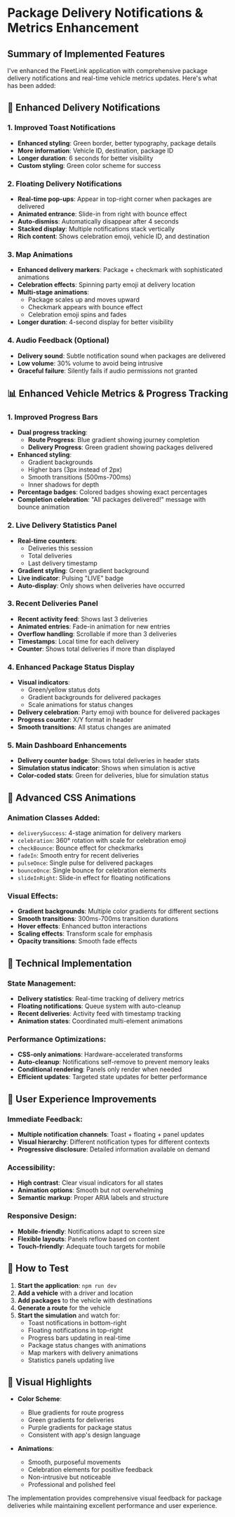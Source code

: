 # Package Delivery Notifications & Metrics Enhancement

## Summary of Implemented Features

I've enhanced the FleetLink application with comprehensive package delivery notifications and real-time vehicle metrics updates. Here's what has been added:

## 🎉 Enhanced Delivery Notifications

### 1. **Improved Toast Notifications**
- **Enhanced styling**: Green border, better typography, package details
- **More information**: Vehicle ID, destination, package ID
- **Longer duration**: 6 seconds for better visibility
- **Custom styling**: Green color scheme for success

### 2. **Floating Delivery Notifications**
- **Real-time pop-ups**: Appear in top-right corner when packages are delivered
- **Animated entrance**: Slide-in from right with bounce effect
- **Auto-dismiss**: Automatically disappear after 4 seconds
- **Stacked display**: Multiple notifications stack vertically
- **Rich content**: Shows celebration emoji, vehicle ID, and destination

### 3. **Map Animations**
- **Enhanced delivery markers**: Package + checkmark with sophisticated animations
- **Celebration effects**: Spinning party emoji at delivery location
- **Multi-stage animations**: 
  - Package scales up and moves upward
  - Checkmark appears with bounce effect
  - Celebration emoji spins and fades
- **Longer duration**: 4-second display for better visibility

### 4. **Audio Feedback** (Optional)
- **Delivery sound**: Subtle notification sound when packages are delivered
- **Low volume**: 30% volume to avoid being intrusive
- **Graceful failure**: Silently fails if audio permissions not granted

## 📊 Enhanced Vehicle Metrics & Progress Tracking

### 1. **Improved Progress Bars**
- **Dual progress tracking**:
  - **Route Progress**: Blue gradient showing journey completion
  - **Delivery Progress**: Green gradient showing packages delivered
- **Enhanced styling**: 
  - Gradient backgrounds
  - Higher bars (3px instead of 2px)
  - Smooth transitions (500ms-700ms)
  - Inner shadows for depth
- **Percentage badges**: Colored badges showing exact percentages
- **Completion celebration**: "All packages delivered!" message with bounce animation

### 2. **Live Delivery Statistics Panel**
- **Real-time counters**:
  - Deliveries this session
  - Total deliveries
  - Last delivery timestamp
- **Gradient styling**: Green gradient background
- **Live indicator**: Pulsing "LIVE" badge
- **Auto-display**: Only shows when deliveries have occurred

### 3. **Recent Deliveries Panel**
- **Recent activity feed**: Shows last 3 deliveries
- **Animated entries**: Fade-in animation for new entries
- **Overflow handling**: Scrollable if more than 3 deliveries
- **Timestamps**: Local time for each delivery
- **Counter**: Shows total deliveries if more than displayed

### 4. **Enhanced Package Status Display**
- **Visual indicators**:
  - Green/yellow status dots
  - Gradient backgrounds for delivered packages
  - Scale animations for status changes
- **Delivery celebration**: Party emoji with bounce for delivered packages
- **Progress counter**: X/Y format in header
- **Smooth transitions**: All status changes are animated

### 5. **Main Dashboard Enhancements**
- **Delivery counter badge**: Shows total deliveries in header stats
- **Simulation status indicator**: Shows when simulation is active
- **Color-coded stats**: Green for deliveries, blue for simulation status

## 🎨 Advanced CSS Animations

### Animation Classes Added:
- `deliverySuccess`: 4-stage animation for delivery markers
- `celebration`: 360° rotation with scale for celebration emoji
- `checkBounce`: Bounce effect for checkmarks
- `fadeIn`: Smooth entry for recent deliveries
- `pulseOnce`: Single pulse for delivered packages
- `bounceOnce`: Single bounce for celebration elements
- `slideInRight`: Slide-in effect for floating notifications

### Visual Effects:
- **Gradient backgrounds**: Multiple color gradients for different sections
- **Smooth transitions**: 300ms-700ms transition durations
- **Hover effects**: Enhanced button interactions
- **Scaling effects**: Transform scale for emphasis
- **Opacity transitions**: Smooth fade effects

## 🔧 Technical Implementation

### State Management:
- **Delivery statistics**: Real-time tracking of delivery metrics
- **Floating notifications**: Queue system with auto-cleanup
- **Recent deliveries**: Activity feed with timestamp tracking
- **Animation states**: Coordinated multi-element animations

### Performance Optimizations:
- **CSS-only animations**: Hardware-accelerated transforms
- **Auto-cleanup**: Notifications self-remove to prevent memory leaks
- **Conditional rendering**: Panels only render when needed
- **Efficient updates**: Targeted state updates for better performance

## 🎯 User Experience Improvements

### Immediate Feedback:
- **Multiple notification channels**: Toast + floating + panel updates
- **Visual hierarchy**: Different notification types for different contexts
- **Progressive disclosure**: Detailed information available on demand

### Accessibility:
- **High contrast**: Clear visual indicators for all states
- **Animation options**: Smooth but not overwhelming
- **Semantic markup**: Proper ARIA labels and structure

### Responsive Design:
- **Mobile-friendly**: Notifications adapt to screen size
- **Flexible layouts**: Panels reflow based on content
- **Touch-friendly**: Adequate touch targets for mobile

## 🚀 How to Test

1. **Start the application**: `npm run dev`
2. **Add a vehicle** with a driver and location
3. **Add packages** to the vehicle with destinations
4. **Generate a route** for the vehicle
5. **Start the simulation** and watch for:
   - Toast notifications in bottom-right
   - Floating notifications in top-right
   - Progress bars updating in real-time
   - Package status changes with animations
   - Map markers with delivery animations
   - Statistics panels updating live

## 🎨 Visual Highlights

- **Color Scheme**: 
  - Blue gradients for route progress
  - Green gradients for deliveries
  - Purple gradients for package status
  - Consistent with app's design language
  
- **Animations**:
  - Smooth, purposeful movements
  - Celebration elements for positive feedback
  - Non-intrusive but noticeable
  - Professional and polished feel

The implementation provides comprehensive visual feedback for package deliveries while maintaining excellent performance and user experience.